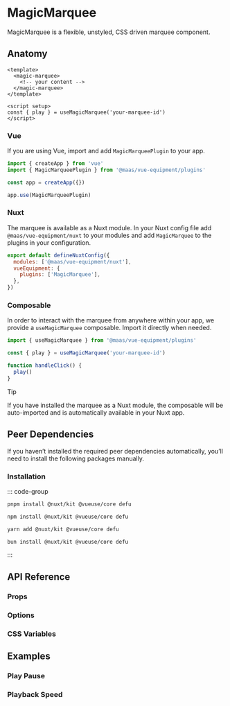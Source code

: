 # MagicMarquee

MagicMarquee is a flexible, unstyled, CSS driven marquee component.

<ComponentPreview src="./demo/DefaultDemo.vue" />

<!--@include: @/apps/docs/src/content/snippets/overview.md-->

## Anatomy

```vue
<template>
  <magic-marquee>
    <!-- your content -->
  </magic-marquee>
</template>

<script setup>
const { play } = useMagicMarquee('your-marquee-id')
</script>
```

<!--@include: @/apps/docs/src/content/snippets/installation.md-->

### Vue

If you are using Vue, import and add `MagicMarqueePlugin` to your app.

```js
import { createApp } from 'vue'
import { MagicMarqueePlugin } from '@maas/vue-equipment/plugins'

const app = createApp({})

app.use(MagicMarqueePlugin)
```

### Nuxt

The marquee is available as a Nuxt module. In your Nuxt config file add `@maas/vue-equipment/nuxt` to your modules and add `MagicMarquee` to the plugins in your configuration.

```js
export default defineNuxtConfig({
  modules: ['@maas/vue-equipment/nuxt'],
  vueEquipment: {
    plugins: ['MagicMarquee'],
  },
})
```

### Composable

In order to interact with the marquee from anywhere within your app, we provide a `useMagicMarquee` composable. Import it directly when needed.

```js
import { useMagicMarquee } from '@maas/vue-equipment/plugins'

const { play } = useMagicMarquee('your-marquee-id')

function handleClick() {
  play()
}
```

> [!TIP]
> If you have installed the marquee as a Nuxt module, the composable will be auto-imported and is automatically available in your Nuxt app.

## Peer Dependencies

If you haven’t installed the required peer dependencies automatically, you’ll need to install the following packages manually.

<ProseTable
  :columns="[
    { label: 'Package'},
  ]"
  :rows="[
    {
      items: [
        {
          label: '[@nuxt/kit](https://www.npmjs.com/package/@nuxt/kit)'
        }
      ]
    },
    {
      items: [
        {
          label: '[@vueuse/core](https://www.npmjs.com/package/@vueuse/core)'
        }
      ]
    },
     {
      items: [
        {
          label: '[defu](https://www.npmjs.com/package/defu)'
        }
      ]
    },
  ]"
/>

### Installation

::: code-group

```sh [pnpm]
pnpm install @nuxt/kit @vueuse/core defu
```

```sh [npm]
npm install @nuxt/kit @vueuse/core defu
```

```sh [yarn]
yarn add @nuxt/kit @vueuse/core defu
```

```sh [bun]
bun install @nuxt/kit @vueuse/core defu
```

:::

## API Reference

### Props

<ProseTable 
  :columns="[
    { label: 'Prop' },
    { label: 'Type' },
    { label: 'Required' }
  ]"
  :rows="[
    {
      items: [
        {
          label: 'id',
          description: 'Providing an id is required. Can either be a string or a ref.'
        },
        {
          label: 'MaybeRef\<string\>',
          escape: true
        },
        {
          label: 'true'
        }
      ]
    },
    {
      items: [
        {
          label: 'options',
          description: 'Refer to the [options table](#options) for details.'
        },
        {
          label: 'MagicMenuOptions'
        },
        {
          label: 'false'
        }
      ]
    },
  ]"
/>

### Options

<ProseTable 
  :columns="[
    { label: 'Option' },
    { label: 'Type' },
    { label: 'Default' }
  ]"
  :rows="[
    {
      items: [
        { 
          label: 'direction',
          description: 'Set the animation direction.'
        },
        { 
          label: 'string',
          description: '\'reverse\' | \'normal\'' 
        },
        { 
          label: 'normal'
        }
      ]
    },
    {
      items: [
        { 
          label: 'speed',
          description: 'Set the animation speed.'
        },
        { 
          label: 'number' 
          },
        { 
          label: '1' 
          }
      ]
    }
  ]"
/>

### CSS Variables

<ProseTable 
  :columns="[
    { label: 'Variable' },
    { label: 'Default' }
  ]"
  :rows="[
    {
      items: [
        { label: '--magic-marquee-justify-content' },
        { label: 'flex-start' }
      ]
    },
    {
      items: [
        { label: '--magic-marquee-align-items' },
        { label: 'baseline' }
      ]
    },
    {
      items: [
        { label: '--magic-marquee-gap' },
        { label: '1rem' }
      ]
    },
    {
      items: [
        { label: '--magic-marquee-content-width' },
        { label: 'unset' }
      ]
    }
  ]"
/>

## Examples

### Play Pause

<component-preview src="./demo/PlayPauseDemo.vue" />

### Playback Speed

<component-preview src="./demo/PlaybackSpeedDemo.vue" />
